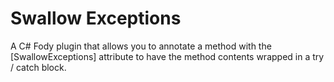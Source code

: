 Swallow Exceptions
=================

A C# Fody plugin that allows you to annotate a method with the [SwallowExceptions] attribute to have the method contents wrapped in a try / catch block.
